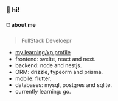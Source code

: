 ### :wave: hi!


#### ◻️ about me


> FullStack Develoepr
- [my learning/xp profile](https://github.com/jltrenchDEV)
- frontend: svelte, react and next.
- backend: node and nestjs.
- ORM: drizzle, typeorm and prisma.
- mobile: flutter.
- databases: mysql, postgres and sqlite.
- currently learning: go.

